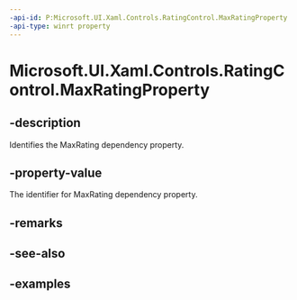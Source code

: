 ```yaml
---
-api-id: P:Microsoft.UI.Xaml.Controls.RatingControl.MaxRatingProperty
-api-type: winrt property
---
```


<!-- Property syntax.
public DependencyProperty MaxRatingProperty { get; }
-->

# Microsoft.UI.Xaml.Controls.RatingControl.MaxRatingProperty

## -description

Identifies the MaxRating dependency property.

## -property-value

The identifier for MaxRating dependency property.

## -remarks

## -see-also

## -examples


